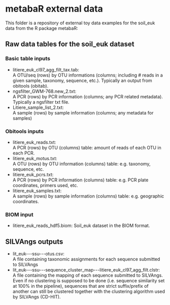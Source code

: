 # metabaR external data
This folder is a repository of external toy data examples for the soil_euk data from the R package metabaR:


## Raw data tables for the soil_euk dataset

### Basic table inputs
- litiere_euk_cl97_agg_filt_tax.tab:    
        A OTU/seq (rows) by OTU informations (columns; including # reads in a given sample, taxonomy, sequence, etc.). Typically an output from obitools (obitab).     
- ngsfilter_GWM-768.new_2.txt:    
        A PCR (rows) by PCR information (columns; any PCR related metadata). Typically a ngsfilter txt file.    
- Litiere_sample_list_2.txt:    
        A sample (rows) by sample information (columns; any metadata for samples)    

### Obitools inputs
- litiere_euk_reads.txt:    
        A PCR (rows) by OTU (columns) table: amount of reads of each OTU in each PCR.    
- litiere_euk_motus.txt:    
        A OTU (rows) by OTU information (columns) table: e.g. taxonomy, sequence, etc.    
- litiere_euk_pcrs.txt:    
        A PCR (rows) by PCR information (columns) table: e.g. PCR plate coordinates, primers used, etc.    
- litiere_euk_samples.txt:    
        A sample (rows) by sample information (columns) table: e.g. geographic coordinates.      

### BIOM input
- litiere_euk_reads_hdf5.biom:
        Soil_euk dataset in the BIOM format.

## SILVAngs outputs
- lit_euk---ssu---otus.csv:    
    A file containing taxonomic assignments for each sequence submitted to SILVAngs    
- lit_euk---ssu---sequence_cluster_map---litiere_euk_cl97_agg_filt.clstr:     
    A file containing the mapping of each sequence submitted to SILVAngs. Even if no clustering is supposed to be done (i.e. sequence similarity set at 100% in the pipeline), sequences that are strict suffix/prefix of another can still be clustered together with the clustering algorithm used by SILVAngs (CD-HIT).
